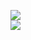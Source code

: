 [![](https://img.shields.io/badge/Made%20With-Github%20Spray-lightgrey.svg?style=for-the-badge&logo=github)](https://github.com/Annihil/github-spray#29116)  
[![](https://i.imgur.com/2DrTn0Z.gif)](https://github.com/Annihil/github-spray)